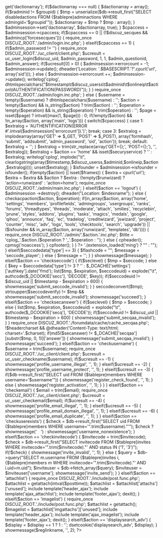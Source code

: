 <?php

/*
	[Discuz!] (C)2001-2009 Comsenz Inc.
	This is NOT a freeware, use is subject to license terms

	$Id: admincp.php 20568 2009-10-09 09:38:53Z monkey $
*/

define('IN_ADMINCP', TRUE);
define('NOROBOT', TRUE);
require_once './include/common.inc.php';
require_once DISCUZ_ROOT.'./admin/global.func.php';
require_once DISCUZ_ROOT.'./admin/cpanel.share.php';
require_once DISCUZ_ROOT.'./include/cache.func.php';

include language('admincp');

$discuz_action = 211;

//$admincp['checkip'] && $onlineip = empty($_SERVER['REMOTE_ADDR']) ? getenv('REMOTE_ADDR') : $_SERVER['REMOTE_ADDR'];

$adminsession = new AdminSession($discuz_uid, $groupid, $adminid, $onlineip);
$dactionarray = $adminsession->get('dactionarray');
if($dactionarray ===  null) {
	$dactionarray = array();
	if($radminid != $groupid) {
		$tmp = unserialize($db->result_first("SELECT disabledactions FROM {$tablepre}adminactions WHERE admingid='$groupid'"));
		$dactionarray = $tmp ? $tmp : array();
	}
	$adminsession->set('dactionarray', $dactionarray, true);
}

$cpaccess = $adminsession->cpaccess;
if($cpaccess == 0 || (!$discuz_secques && $admincp['forcesecques'])) {
	require_once DISCUZ_ROOT.'./admin/login.inc.php';
} elseif($cpaccess == 1) {
	if($admin_password != '') {
		require_once DISCUZ_ROOT.'./uc_client/client.php';
		$ucresult = uc_user_login($discuz_uid, $admin_password, 1, 1, $admin_questionid, $admin_answer);
		if($ucresult[0] > 0) {
			$adminsession->errorcount = -1;
			$adminsession->update();
			dheader('Location: '.$BASESCRIPT.'?'.cpurl('url', array('sid')));
		} else {
			$adminsession->errorcount ++;
			$adminsession->update();
			writelog('cplog', dhtmlspecialchars("$timestamp\t$discuz_userss\t$adminid\t$onlineip\t$action\tAUTHENTIFICATION(PASSWORD)"));
		}
	}
	require_once DISCUZ_ROOT.'./admin/login.inc.php';
} else {

	$username = !empty($username) ? dhtmlspecialchars($username) : '';
	$action = !empty($action) && is_string($action) ? trim($action) : '';
	$operation = !empty($operation) && is_string($operation) ? trim($operation) : '';
	$page = isset($page) ? intval((max(1, $page))) : 0;

	if(!empty($action) && !in_array($action, array('main', 'logs'))) {
		switch($cpaccess) {
			case 1:
				$extralog = 'AUTHENTIFICATION(ERROR #'.intval($adminsession['errorcount']).')';
				break;
			case 3:
				$extralog = implodearray(array('GET' => $_GET, 'POST' => $_POST), array('formhash', 'submit', 'addsubmit', 'admin_password', 'sid', 'action'));
				break;
			default:
				$extralog = '';
		}
		$extralog = trim(str_replace(array('GET={};', 'POST={};'), '', $extralog));
		$extralog = $action == 'home' && isset($securyservice) ? '' : $extralog;
		writelog('cplog', implode("\t", clearlogstring(array($timestamp,$discuz_userss,$adminid,$onlineip,$action,$extralog))));
		unset($extralog);
	}

	$isfounder = $adminsession->isfounder = isfounder();
	if(empty($action) || isset($frames)) {
		$extra = cpurl('url');
		$extra = $extra && $action ? $extra : (!empty($runwizard) ? 'action=runwizard' : 'action=home');
		require_once DISCUZ_ROOT.'./admin/main.inc.php';
	} elseif($action == 'logout') {
		$adminsession ->destroy();
		dheader("Location: $indexname");
	} else {
		checkacpaction($action, $operation);
		if(in_array($action, array('home', 'settings', 'members', 'profilefields', 'admingroups', 'usergroups', 'ranks', 'forums', 'threadtypes', 'threads', 'moderate', 'attach', 'smilies', 'recyclebin', 'prune', 'styles', 'addons', 'plugins', 'tasks', 'magics', 'medals', 'google', 'qihoo', 'announce', 'faq', 'ec', 'tradelog', 'creditwizard', 'jswizard', 'project', 'counter', 'misc', 'adv', 'logs', 'tools', 'checktools', 'search', 'upgrade')) || ($isfounder && in_array($action, array('runwizard', 'templates', 'db')))) {
			require_once DISCUZ_ROOT.'./admin/'.$action.'.inc.php';
			$title = 'cplog_'.$action.($operation ? '_'.$operation : '');
		} else {
			cpheader();
			cpmsg('noaccess');
		}
		cpfooter();

	}
}

?>
<?php

/*
	[Discuz!] (C)2001-2009 Comsenz Inc.
	This is NOT a freeware, use is subject to license terms

	$Id: ajax.php 21155 2009-11-18 00:36:45Z monkey $
*/

define('CURSCRIPT', 'ajax');
define('NOROBOT', TRUE);

require_once './include/common.inc.php';
if($action == 'updatesecqaa') {

	$message = '';
	if($secqaa) {
		require_once DISCUZ_ROOT.'./forumdata/cache/cache_secqaa.php';
		$secqaa = max(1, random(1, 1));
		$message = $_DCACHE['secqaa'][$secqaa]['question'];
		if($seclevel) {
			$seccode = $secqaa * 1000000 + substr($seccode, -6);
			updatesession();
		} else {
			dsetcookie('secq', authcode($secqaa."\t".$timestamp."\t".$discuz_uid, 'ENCODE'), 3600);
		}
	}
	showmessage($message);

} elseif($action == 'updateseccode') {

	$message = '';
	if($seccodestatus) {
		$secqaa = substr($seccode, 0, 1);
		$seccode = random(6, 1);
		$rand = random(5, 1);
		if($seclevel) {
			$seccode += $secqaa * 1000000;
			updatesession();
		} else {
			$key = $seccodedata['type'] != 3 ? '' : $_DCACHE['settings']['authkey'].date('Ymd');
			dsetcookie('secc', authcode($seccode."\t".$timestamp."\t".$discuz_uid, 'ENCODE', $key), 3600);
		}
		if($seccodedata['type'] == 2) {
			$message = '<div style="width:'.$seccodedata['width'].'px; height:'.$seccodedata['height'].'px;" id="seccodeswf_'.$secchecktype.'"></div>'.(extension_loaded('ming') ? "<script type=\"text/javascript\" reload=\"1\">\n$('seccodeswf_$secchecktype').innerHTML=AC_FL_RunContent(
				'width', '$seccodedata[width]', 'height', '$seccodedata[height]', 'src', 'seccode.php?update=$rand',
				'quality', 'high', 'wmode', 'transparent', 'bgcolor', '#ffffff',
				'align', 'middle', 'menu', 'false', 'allowScriptAccess', 'sameDomain');\n</script>" :
				"<script type=\"text/javascript\" reload=\"1\">\n$('seccodeswf_$secchecktype').innerHTML=AC_FL_RunContent(
				'width', '$seccodedata[width]', 'height', '$seccodedata[height]', 'src', '{$boardurl}images/seccode/flash/flash2.swf',
				'FlashVars', 'sFile={$boardurl}seccode.php?update=$rand', 'menu', 'false', 'allowScriptAccess', 'sameDomain', 'swLiveConnect', 'true');\n</script>");
		} elseif($seccodedata['type'] == 3) {
			$flashcode = "<span id=\"seccodeswf_$secchecktype\"></span><script type=\"text/javascript\" reload=\"1\">\n$('seccodeswf_$secchecktype').innerHTML=AC_FL_RunContent(
				'id', 'seccodeplayer', 'name', 'seccodeplayer', 'width', '0', 'height', '0', 'src', '{$boardurl}images/seccode/flash/flash1.swf',
				'FlashVars', 'sFile={$boardurl}seccode.php?update=$rand', 'menu', 'false', 'allowScriptAccess', 'sameDomain', 'swLiveConnect', 'true');\n</script>";
			$message = 'seccode_player';
		} else {
			$message = '<img onclick="updateseccode'.$secchecktype.'()" width="'.$seccodedata['width'].'" height="'.$seccodedata['height'].'" src="seccode.php?update='.$rand.'" class="absmiddle" alt="" />';
		}
	}
	showmessage($message);

} elseif($action == 'checkseccode') {

	if($seclevel) {
		$tmp = $seccode;
	} else {
		$key = $seccodedata['type'] != 3 ? '' : $_DCACHE['settings']['authkey'].date('Ymd');
		list($tmp, $expiration, $seccodeuid) = explode("\t", authcode($_DCOOKIE['secc'], 'DECODE', $key));
		if($seccodeuid != $discuz_uid || $timestamp - $expiration > 600) {
			showmessage('submit_seccode_invalid');
		}
	}
	seccodeconvert($tmp);
	strtoupper($seccodeverify) != $tmp && showmessage('submit_seccode_invalid');
	showmessage('succeed');

} elseif($action == 'checksecanswer') {

	if($seclevel) {
		$tmp = $seccode;
	} else {
		list($tmp, $expiration, $seccodeuid) = explode("\t", authcode($_DCOOKIE['secq'], 'DECODE'));
		if($seccodeuid != $discuz_uid || $timestamp - $expiration > 600) {
			showmessage('submit_secqaa_invalid');
		}
	}

	require_once DISCUZ_ROOT.'./forumdata/cache/cache_secqaa.php';
	!$headercharset && @dheader('Content-Type: text/html; charset='.$charset);

	if(md5($secanswer) != $_DCACHE['secqaa'][substr($tmp, 0, 1)]['answer']) {
		showmessage('submit_secqaa_invalid');
	}
	showmessage('succeed');

} elseif($action == 'checkusername') {

	$username = trim($username);

	require_once DISCUZ_ROOT.'./uc_client/client.php';

	$ucresult = uc_user_checkname($username);

	if($ucresult == -1) {
		showmessage('profile_username_illegal', '', 1);
	} elseif($ucresult == -2) {
		showmessage('profile_username_protect', '', 1);
	} elseif($ucresult == -3) {
		if($db->result_first("SELECT uid FROM {$tablepre}members WHERE username='$username'")) {
			showmessage('register_check_found', '', 1);
		} else {
			showmessage('register_activation', '', 1);
		}
	}

} elseif($action == 'checkemail') {

	$email = trim($email);

	require_once DISCUZ_ROOT.'./uc_client/client.php';

	$ucresult = uc_user_checkemail($email);
	if($ucresult == -4) {
		showmessage('profile_email_illegal', '', 1);
	} elseif($ucresult == -5) {
		showmessage('profile_email_domain_illegal', '', 1);
	} elseif($ucresult == -6) {
		showmessage('profile_email_duplicate', '', 1);
	}

} elseif($action == 'checkuserexists') {

	$check = $db->result_first("SELECT uid FROM {$tablepre}members WHERE username='".trim($username)."'");
	$check ? showmessage('<img src="'.IMGDIR.'/check_right.gif" width="13" height="13">')
		: showmessage('username_nonexistence');

} elseif($action == 'checkinvitecode') {

	$invitecode = trim($invitecode);
	$check = $db->result_first("SELECT invitecode FROM {$tablepre}invites WHERE invitecode='".trim($invitecode)."' AND status IN ('1', '3')");
	if(!$check) {
		showmessage('invite_invalid', '', 1);
	} else {
		$query = $db->query("SELECT m.username FROM {$tablepre}invites i, {$tablepre}members m WHERE invitecode='".trim($invitecode)."' AND i.uid=m.uid");
		$inviteuser = $db->fetch_array($query);
		$inviteuser = $inviteuser['username'];
		showmessage('invite_send');
	}

} elseif($action == 'attachlist') {

	require_once DISCUZ_ROOT.'./include/post.func.php';
	$attachlist = getattach(intval($posttime));
	$attachlist = $attachlist['attachs']['unused'];

	include template('header_ajax');
	include template('ajax_attachlist');
	include template('footer_ajax');
	dexit();

} elseif($action == 'imagelist') {

	require_once DISCUZ_ROOT.'./include/post.func.php';
	$attachlist = getattach();
	$imagelist = $attachlist['imgattachs']['unused'];

	include template('header_ajax');
	include template('ajax_imagelist');
	include template('footer_ajax');
	dexit();

} elseif($action == 'displaysearch_adv') {
	$display = $display == 1 ? 1 : '';
	dsetcookie('displaysearch_adv', $display);
}

showmessage($reglinkname, '', 2);

?>
